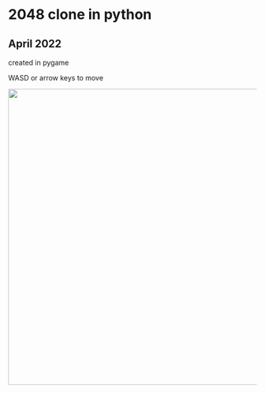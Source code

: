 # 2048 clone in python

## April 2022

created in pygame

WASD or arrow keys to move



<img src="https://user-images.githubusercontent.com/71260381/224572058-11c7e9e2-ead4-4c11-aefc-a9dc9a424130.gif" width=600>
